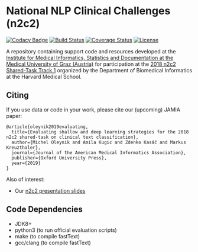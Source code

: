 # National NLP Clinical Challenges (n2c2)

[![Codacy Badge](https://api.codacy.com/project/badge/Grade/61f8f04b341a482f95b9a38073575860)](https://app.codacy.com/app/michelole/n2c2?utm_source=github.com&utm_medium=referral&utm_content=bst-mug/n2c2&utm_campaign=badger)
[![Build Status](https://travis-ci.org/bst-mug/n2c2.svg?branch=master)](https://travis-ci.org/bst-mug/n2c2)
[![Coverage Status](https://coveralls.io/repos/github/bst-mug/n2c2/badge.svg?branch=master)](https://coveralls.io/github/bst-mug/n2c2?branch=master)
[![License](https://img.shields.io/badge/License-Apache%202.0-blue.svg)](https://opensource.org/licenses/Apache-2.0)

A repository containing support code and resources developed at the [Institute for Medical Informatics, Statistics and Documentation at the Medical University of Graz (Austria)](https://www.medunigraz.at/imi/en/) for participation at the [2018 n2c2 Shared-Task Track 1](https://n2c2.dbmi.hms.harvard.edu/) organized by the Department of Biomedical Informatics at the Harvard Medical School.

## Citing

If you use data or code in your work, please cite our (upcoming) JAMIA paper:

```
@article{oleynik2019evaluating,
  title={Evaluating shallow and deep learning strategies for the 2018 n2c2 shared-task on clinical text classification},
  author={Michel Oleynik and Amila Kugic and Zdenko Kasáč and Markus Kreuzthaler},
  journal={Journal of the American Medical Informatics Association},
  publisher={Oxford University Press},
  year={2019}
}
```

Also of interest:
- Our [n2c2 presentation slides](https://www.medunigraz.at/imi/de/n2c2.Presentation_V6.pdf)

## Code Dependencies
- JDK8+
- python3 (to run official evaluation scripts)
- make (to compile fastText)
- gcc/clang (to compile fastText)
